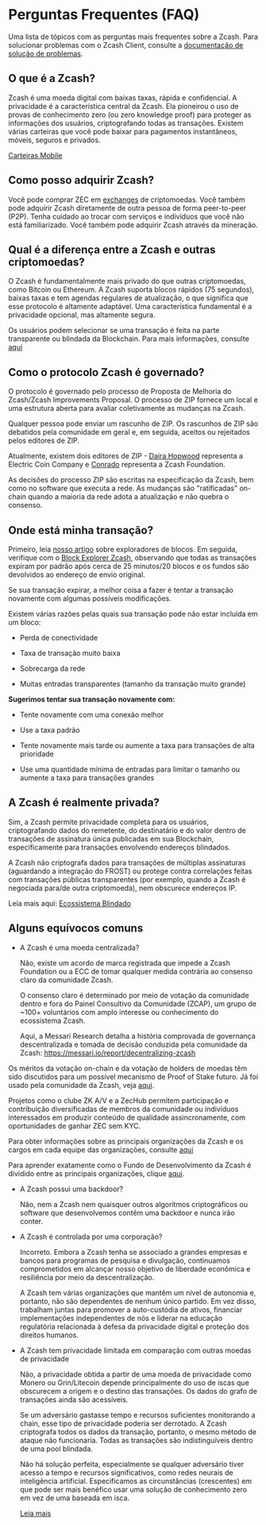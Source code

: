 # Perguntas Frequentes (FAQ)

Uma lista de tópicos com as perguntas mais frequentes sobre a Zcash. Para solucionar problemas com o Zcash Client, consulte a [documentação de solução de problemas](https://zcash.readthedocs.io/en/latest/rtd_pages/troubleshooting_guide.html).

## O que é a Zcash?

Zcash é uma moeda digital com baixas taxas, rápida e confidencial. A privacidade é a característica central da Zcash. Ela pioneirou o uso de provas de conhecimento zero (ou zero knowledge proof) para proteger as informações dos usuários, criptografando todas as transações. Existem várias carteiras que você pode baixar para pagamentos instantâneos, móveis, seguros e privados.

[Carteiras Mobile](https://z.cash/wallets/)

## Como posso adquirir Zcash?

Você pode comprar ZEC em [exchanges](https://z.cash/exchanges) de criptomoedas. Você também pode adquirir Zcash diretamente de outra pessoa de forma peer-to-peer (P2P). Tenha cuidado ao trocar com serviços e indivíduos que você não está familiarizado. Você também pode adquirir Zcash através da mineração.

## Qual é a diferença entre a Zcash e outras criptomoedas?

O Zcash é fundamentalmente mais privado do que outras criptomoedas, como Bitcoin ou Ethereum. A Zcash suporta blocos rápidos (75 segundos), baixas taxas e tem agendas regulares de atualização, o que significa que esse protocolo é altamente adaptável. Uma característica fundamental é a privacidade opcional, mas altamente segura.

Os usuários podem selecionar se uma transação é feita na parte transparente ou blindada da Blockchain. Para mais informações, consulte [aqui](https://bitzecbzc.github.io/blog/shielded-ecosystem/index.html)

## Como o protocolo Zcash é governado?

O protocolo é governado pelo processo de Proposta de Melhoria do Zcash/Zcash Improvements Proposal. O processo de ZIP fornece um local e uma estrutura aberta para avaliar coletivamente as mudanças na Zcash.

Qualquer pessoa pode enviar um rascunho de ZIP. Os rascunhos de ZIP são debatidos pela comunidade em geral e, em seguida, aceitos ou rejeitados pelos editores de ZIP.

Atualmente, existem dois editores de ZIP - [Daira Hopwood](https://twitter.com/feministPLT) representa a Electric Coin Company e [Conrado](https://twitter.com/conradoplg) representa a Zcash Foundation.

As decisões do processo ZIP são escritas na especificação da Zcash, bem como no software que executa a rede. As mudanças são "ratificadas" on-chain quando a maioria da rede adota a atualização e não quebra o consenso.

## Onde está minha transação?

Primeiro, leia [nosso artigo](https://zechub.notion.site/Zcash-Blockchain-Explorer-4b4d970cb53e474989932c6e1a78b629) sobre exploradores de blocos. Em seguida, verifique com o [Block Explorer Zcash](https://zcashblockexplorer.com), observando que todas as transações expiram por padrão após cerca de 25 minutos/20 blocos e os fundos são devolvidos ao endereço de envio original.

Se sua transação expirar, a melhor coisa a fazer é tentar a transação novamente com algumas possíveis modificações.

Existem várias razões pelas quais sua transação pode não estar incluída em um bloco:

+ Perda de conectividade

+ Taxa de transação muito baixa

+ Sobrecarga da rede

+ Muitas entradas transparentes (tamanho da transação muito grande)

**Sugerimos tentar sua transação novamente com:**

+ Tente novamente com uma conexão melhor

+ Use a taxa padrão

+ Tente novamente mais tarde ou aumente a taxa para transações de alta prioridade

+ Use uma quantidade mínima de entradas para limitar o tamanho ou aumente a taxa para transações grandes

## A Zcash é realmente privada?

Sim, a Zcash permite privacidade completa para os usuários, criptografando dados do remetente, do destinatário e do valor dentro de transações de assinatura única publicadas em sua Blockchain, especificamente para transações envolvendo endereços blindados.

A Zcash não criptografa dados para transações de múltiplas assinaturas (aguardando a integração do FROST) ou protege contra correlações feitas com transações públicas transparentes (por exemplo, quando a Zcash é negociada para/de outra criptomoeda), nem obscurece endereços IP.

Leia mais aqui: [Ecossistema Blindado](https://electriccoin.co/blog/shielded-ecosystem)

## Alguns equívocos comuns

+ A Zcash é uma moeda centralizada?

   Não, existe um acordo de marca registrada que impede a Zcash Foundation ou a ECC de tomar qualquer medida contrária ao consenso claro da comunidade Zcash.

   O consenso claro é determinado por meio de votação da comunidade dentro e fora do Painel Consultivo da Comunidade (ZCAP), um grupo de ~100+ voluntários com amplo interesse ou conhecimento do ecossistema Zcash.

   Aqui, a Messari Research detalha a história comprovada de governança descentralizada e tomada de decisão conduzida pela comunidade da Zcash: https://messari.io/report/decentralizing-zcash

Os méritos da votação on-chain e da votação de holders de moedas têm sido discutidos para um possível mecanismo de Proof of Stake futuro. Já foi usado pela comunidade da Zcash, veja [aqui](https://forum.zcashcommunity.com/t/coin-holder-polling-instructions/40170).

Projetos como o clube ZK A/V e a ZecHub permitem participação e contribuição diversificadas de membros da comunidade ou indivíduos interessados em produzir conteúdo de qualidade assincronamente, com oportunidades de ganhar ZEC sem KYC.

   Para obter informações sobre as principais organizações da Zcash e os cargos em cada equipe das organizações, consulte [aqui](https://zechub.notion.site/Zcash-Basics-d2946ad9c3b541759174dbcbf0e8c9cc)

   Para aprender exatamente como o Fundo de Desenvolvimento da Zcash é dividido entre as principais organizações, clique [aqui](https://zechub.notion.site/Zcash-Development-Fund-aa3e0ac2a8514d97aef5254f3b76d7b2).

+ A Zcash possui uma backdoor?

   Não, nem a Zcash nem quaisquer outros algoritmos criptográficos ou software que desenvolvemos contêm uma backdoor e nunca irão conter.

+ A Zcash é controlada por uma corporação?

   Incorreto. Embora a Zcash tenha se associado a grandes empresas e bancos para programas de pesquisa e divulgação, continuamos comprometidos em alcançar nosso objetivo de liberdade econômica e resiliência por meio da descentralização.

   A Zcash tem várias organizações que mantêm um nível de autonomia e, portanto, não são dependentes de nenhum único partido. Em vez disso, trabalham juntas para promover a auto-custódia de ativos, financiar implementações independentes de nós e liderar na educação regulatória relacionada à defesa da privacidade digital e proteção dos direitos humanos.

+ A Zcash tem privacidade limitada em comparação com outras moedas de privacidade

   Não, a privacidade obtida a partir de uma moeda de privacidade como Monero ou Grin/Litecoin depende principalmente do uso de iscas que obscurecem a origem e o destino das transações. Os dados do grafo de transações ainda são acessíveis.

   Se um adversário gastasse tempo e recursos suficientes monitorando a chain, esse tipo de privacidade poderia ser derrotado. A Zcash criptografa todos os dados da transação, portanto, o mesmo método de ataque não funcionaria. Todas as transações são indistinguíveis dentro de uma pool blindada.

   Não há solução perfeita, especialmente se qualquer adversário tiver acesso a tempo e recursos significativos, como redes neurais de inteligência artificial. Especificamos as circunstâncias (crescentes) em que pode ser mais benéfico usar uma solução de conhecimento zero em vez de uma baseada em isca.
   
   [Leia mais](https://electriccoin.co/blog/not-private-enough-mixers-and-decoys-wont-protect-you-for-long/)
